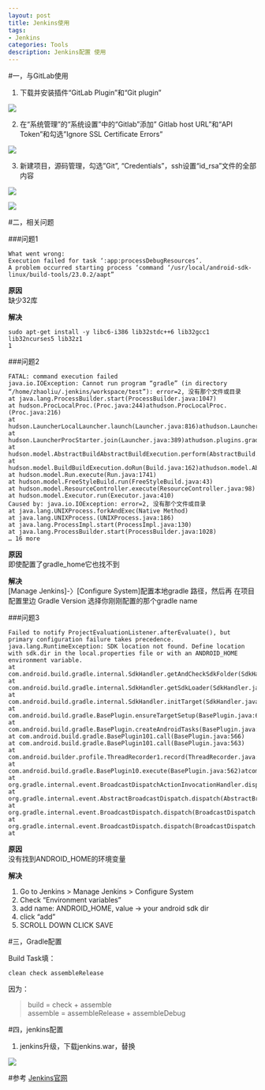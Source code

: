 ```yaml
---
layout: post
title: Jenkins使用
tags:
- Jenkins
categories: Tools
description: Jenkins配置 使用
---
```


#一，与GitLab使用
1. 下载并安装插件“GitLab Plugin”和“Git plugin”    

  ![](http://thumbnail0.baidupcs.com/thumbnail/0651e7c147c41542647a98c866cb8266?fid=354717987-250528-834110623132902&time=1469970000&rt=sh&sign=FDTAER-DCb740ccc5511e5e8fedcff06b081203-SaGE33iNcZ2uLH03l6%2F%2BKgyWCv0%3D&expires=2h&chkv=0&chkbd=0&chkpc=&dp-logid=1949216660&dp-callid=0&size=c850_u580&quality=100)

2. 在“系统管理”的“系统设置”中的“Gitlab”添加” Gitlab host URL”和“API Token”和勾选”Ignore SSL Certificate Errors” 

  ![](http://thumbnail0.baidupcs.com/thumbnail/112c6fe9c18a7d0b174dd27a1b791860?fid=354717987-250528-1095860993020438&time=1469970000&rt=sh&sign=FDTAER-DCb740ccc5511e5e8fedcff06b081203-G763RsHEN8%2BODT009JRr15Ww2PI%3D&expires=2h&chkv=0&chkbd=0&chkpc=&dp-logid=1949216660&dp-callid=0&size=c850_u580&quality=100)

3. 新建项目，源码管理，勾选”Git”, “Credentials”，ssh设置“id_rsa”文件的全部内容 

  ![](http://thumbnail0.baidupcs.com/thumbnail/70cff7b6a22bcf061c0db7a66a259d36?fid=354717987-250528-317917118347545&time=1469970000&rt=sh&sign=FDTAER-DCb740ccc5511e5e8fedcff06b081203-MBsw4%2Bo%2BhI8Ag2TQFKXyTGlJ4xg%3D&expires=2h&chkv=0&chkbd=0&chkpc=&dp-logid=1949216660&dp-callid=0&size=c850_u580&quality=100)
 
 ![](http://thumbnail0.baidupcs.com/thumbnail/065a5c63173d30ceba76357dc524b289?fid=354717987-250528-109215184157001&time=1469970000&rt=sh&sign=FDTAER-DCb740ccc5511e5e8fedcff06b081203-U%2BzKGvgqJ5MnCJlfw7Lg3ORVzwg%3D&expires=2h&chkv=0&chkbd=0&chkpc=&dp-logid=1949216660&dp-callid=0&size=c850_u580&quality=100)

#二，相关问题

###问题1

```
What went wrong: 
Execution failed for task ‘:app:processDebugResources’. 
A problem occurred starting process ‘command ‘/usr/local/android-sdk-linux/build-tools/23.0.2/aapt”
```

__原因__  
缺少32库

__解决__

```
sudo apt-get install -y libc6-i386 lib32stdc++6 lib32gcc1 lib32ncurses5 lib32z1  
1
```

###问题2

```
FATAL: command execution failed 
java.io.IOException: Cannot run program “gradle” (in directory “/home/zhaoliu/.jenkins/workspace/test”): error=2, 没有那个文件或目录 
at java.lang.ProcessBuilder.start(ProcessBuilder.java:1047) 
at hudson.ProcLocalProc.(Proc.java:244)athudson.ProcLocalProc.(Proc.java:216) 
at hudson.LauncherLocalLauncher.launch(Launcher.java:816)athudson.LauncherProcStarter.start(Launcher.java:382) 
at hudson.LauncherProcStarter.join(Launcher.java:389)athudson.plugins.gradle.Gradle.performTask(Gradle.java:262)athudson.plugins.gradle.Gradle.perform(Gradle.java:116)athudson.tasks.BuildStepMonitor1.perform(BuildStepMonitor.java:20) 
at hudson.model.AbstractBuildAbstractBuildExecution.perform(AbstractBuild.java:785)athudson.model.BuildBuildExecution.build(Build.java:205) 
at hudson.model.BuildBuildExecution.doRun(Build.java:162)athudson.model.AbstractBuildAbstractBuildExecution.run(AbstractBuild.java:537) 
at hudson.model.Run.execute(Run.java:1741) 
at hudson.model.FreeStyleBuild.run(FreeStyleBuild.java:43) 
at hudson.model.ResourceController.execute(ResourceController.java:98) 
at hudson.model.Executor.run(Executor.java:410) 
Caused by: java.io.IOException: error=2, 没有那个文件或目录 
at java.lang.UNIXProcess.forkAndExec(Native Method) 
at java.lang.UNIXProcess.(UNIXProcess.java:186) 
at java.lang.ProcessImpl.start(ProcessImpl.java:130) 
at java.lang.ProcessBuilder.start(ProcessBuilder.java:1028) 
… 16 more
```

__原因__   
即使配置了gradle_home它也找不到

__解决__   
[Manage Jenkins]-〉[Configure System]配置本地gradle 路径，然后再 在项目配置里边 Gradle Version 选择你刚刚配置的那个gradle name

###问题3

```
Failed to notify ProjectEvaluationListener.afterEvaluate(), but primary configuration failure takes precedence. 
java.lang.RuntimeException: SDK location not found. Define location with sdk.dir in the local.properties file or with an ANDROID_HOME environment variable. 
at com.android.build.gradle.internal.SdkHandler.getAndCheckSdkFolder(SdkHandler.java:140) 
at com.android.build.gradle.internal.SdkHandler.getSdkLoader(SdkHandler.java:150) 
at com.android.build.gradle.internal.SdkHandler.initTarget(SdkHandler.java:118) 
at com.android.build.gradle.BasePlugin.ensureTargetSetup(BasePlugin.java:674) 
at com.android.build.gradle.BasePlugin.createAndroidTasks(BasePlugin.java:611) 
at com.android.build.gradle.BasePlugin101.call(BasePlugin.java:566) 
at com.android.build.gradle.BasePlugin101.call(BasePlugin.java:563) 
at com.android.builder.profile.ThreadRecorder1.record(ThreadRecorder.java:55)atcom.android.builder.profile.ThreadRecorder1.record(ThreadRecorder.java:47) 
at com.android.build.gradle.BasePlugin10.execute(BasePlugin.java:562)atcom.android.build.gradle.BasePlugin10.execute(BasePlugin.java:559) 
at org.gradle.internal.event.BroadcastDispatchActionInvocationHandler.dispatch(BroadcastDispatch.java:93)atorg.gradle.internal.event.BroadcastDispatchActionInvocationHandler.dispatch(BroadcastDispatch.java:82) 
at org.gradle.internal.event.AbstractBroadcastDispatch.dispatch(AbstractBroadcastDispatch.java:44) 
at org.gradle.internal.event.BroadcastDispatch.dispatch(BroadcastDispatch.java:79) 
at org.gradle.internal.event.BroadcastDispatch.dispatch(BroadcastDispatch.java:30) 
at
```

__原因__   
没有找到ANDROID_HOME的环境变量

__解决__   

1. Go to Jenkins > Manage Jenkins > Configure System 
2. Check “Environment variables” 
3. add name: ANDROID_HOME, value -> your android sdk dir 
4. click “add” 
5. SCROLL DOWN CLICK SAVE

#三，Gradle配置

Build Task填：

```
clean check assembleRelease
```

因为：
> build = check + assemble   
assemble = assembleRelease + assembleDebug

#四，jenkins配置

1. jenkins升级，下载jenkins.war，替换

 ![](http://thumbnail0.baidupcs.com/thumbnail/e1b8d0b08a3c7c31b790b6995ec72afa?fid=354717987-250528-862495899996379&time=1469970000&rt=sh&sign=FDTAER-DCb740ccc5511e5e8fedcff06b081203-0luZjPnXDfTTOGReIDrkNbziU5k%3D&expires=2h&chkv=0&chkbd=0&chkpc=&dp-logid=1949216660&dp-callid=0&size=c850_u580&quality=100)
 
 

#参考
[Jenkins官网](https://jenkins.io/index.html)
